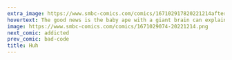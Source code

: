 ```yaml
---
extra_image: https://www.smbc-comics.com/comics/167102917820221214after.png
hovertext: The good news is the baby ape with a giant brain can explain to you that there were perfectly good reasons for everything.
image: https://www.smbc-comics.com/comics/1671029074-20221214.png
next_comic: addicted
prev_comic: bad-code
title: Huh
---
```


